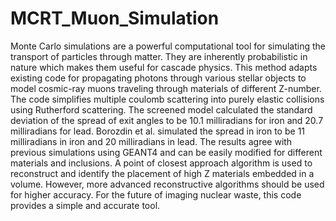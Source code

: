 # MCRT_Muon_Simulation
Monte Carlo simulations are a powerful computational tool for simulating the transport of particles through matter. They are inherently probabilistic in nature which makes them useful for cascade physics. This method adapts existing code for propagating photons through various stellar objects to model cosmic-ray muons traveling through materials of different Z-number. The code simplifies multiple coulomb scattering into purely elastic collisions using Rutherford scattering. The screened model calculated the standard deviation of the spread of exit angles to be 10.1 milliradians for iron and 20.7 milliradians for lead. Borozdin et al. simulated the spread in iron to be 11 milliradians in iron and 20 milliradians in lead. The results agree with previous simulations using GEANT4 and can be easily modified for different materials and inclusions. A point of closest approach algorithm is used to reconstruct and identify the placement of high Z materials embedded in a volume. However, more advanced reconstructive algorithms should be used for higher accuracy. For the future of imaging nuclear waste, this code provides a simple and accurate tool.
